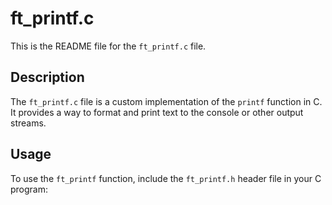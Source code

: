 # ft_printf.c

This is the README file for the `ft_printf.c` file.

## Description

The `ft_printf.c` file is a custom implementation of the `printf` function in C. It provides a way to format and print text to the console or other output streams.

## Usage

To use the `ft_printf` function, include the `ft_printf.h` header file in your C program: